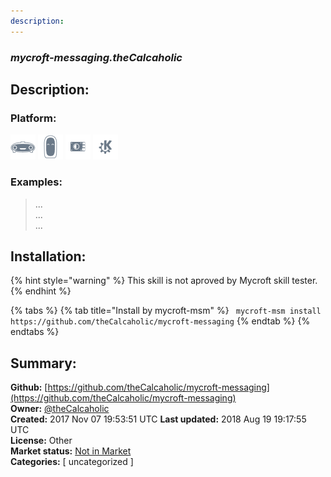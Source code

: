 ```yaml
---
description: 
---
```


### _mycroft-messaging.theCalcaholic_  
## Description:  
  
### Platform:  
 ![Mark I](../.gitbook/assets/mark-1-icon.png)  ![Mark II](../.gitbook/assets/mark-2-icon.png)  ![Picroft](../.gitbook/assets/picroft-icon.png)  ![plasmoid](../.gitbook/assets/kde.png)   
### Examples:  
> ...  
> ...  
> ...  
  
## Installation:  
{% hint style="warning" %}
This skill is not aproved by Mycroft skill tester.
{% endhint %}
    
{% tabs %}
{% tab title="Install by mycroft-msm" %}
``` mycroft-msm install https://github.com/theCalcaholic/mycroft-messaging```
{% endtab %}
  {% endtabs %}
    
## Summary:  
**Github:** [https://github.com/theCalcaholic/mycroft-messaging](https://github.com/theCalcaholic/mycroft-messaging)  
**Owner:** [@theCalcaholic](https://github.com/theCalcaholic)  
**Created:** 2017 Nov 07 19:53:51 UTC  **Last updated:** 2018 Aug 19 19:17:55 UTC  
**License:** Other  
**Market status:** [Not in Market](https://market.mycroft.ai/skill/)  
**Categories:** [ uncategorized ]   
